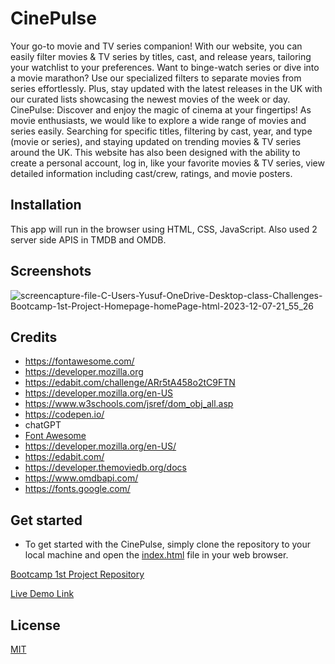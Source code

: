 # CinePulse
Your go-to movie and TV series companion! With our website, you can easily filter movies & TV series by titles, cast, and release years, tailoring your watchlist to your preferences. Want to binge-watch series or dive into a movie marathon? Use our specialized filters to separate movies from series effortlessly. Plus, stay updated with the latest releases in the UK with our curated lists showcasing the newest movies of the week or day.
CinePulse: Discover and enjoy the magic of cinema at your fingertips!
As movie enthusiasts, we would like to explore a wide range of movies and series easily. Searching for specific titles, filtering by cast, year, and type (movie or series), and staying updated on trending movies & TV series around the UK. This website has also been designed with the ability to create a personal account, log in, like your favorite movies & TV series, view detailed information including cast/crew, ratings, and movie posters.
## Installation
This app will run in the browser using HTML, CSS, JavaScript. Also used 2 server side APIS in TMDB and OMDB.
## Screenshots
![screencapture-file-C-Users-Yusuf-OneDrive-Desktop-class-Challenges-Bootcamp-1st-Project-Homepage-homePage-html-2023-12-07-21_55_26](https://github.com/KiranPandranki17/Bootcamp-1st-Project/assets/140180379/6c6a5e95-33bb-44ed-a37e-4ee8fe195015)

## Credits
- https://fontawesome.com/
- https://developer.mozilla.org
- https://edabit.com/challenge/ARr5tA458o2tC9FTN
- https://developer.mozilla.org/en-US
- https://www.w3schools.com/jsref/dom_obj_all.asp
- https://codepen.io/
- chatGPT
- [Font Awesome](https://fontawesome.com/)
- https://developer.mozilla.org/en-US/
- https://edabit.com/
- https://developer.themoviedb.org/docs
- https://www.omdbapi.com/
- https://fonts.google.com/

## Get started
- To get started with the CinePulse, simply clone the repository to your local machine and open the [index.html](https://github.com/KiranPandranki17/Bootcamp-1st-Project.git) file in your web browser.

[Bootcamp 1st Project Repository](https://github.com/KiranPandranki17/Bootcamp-1st-Project.git)

[Live Demo Link](https://kiranpandranki17.github.io/Bootcamp-1st-Project/)


## License
[MIT](https://choosealicense.com/licenses/mit/)

